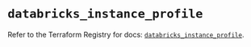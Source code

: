 # `databricks_instance_profile`

Refer to the Terraform Registry for docs: [`databricks_instance_profile`](https://registry.terraform.io/providers/databricks/databricks/1.38.0/docs/resources/instance_profile).
